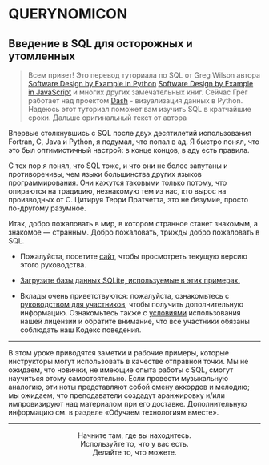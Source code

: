 # QUERYNOMICON

## Введение в SQL для осторожных и утомленных <!-- {docsify-ignore} -->

> Всем привет!
> Это перевод туториала по SQL от Greg Wilson автора [Software Design by Example in Python](https://third-bit.com/sdxpy/) 
> [Software Design by Example in JavaScript](https://third-bit.com/sdxjs/) и многих других замечательных книг.
> Сейчас Грег работает над проектом [Dash](https://dash.plotly.com/dash-core-components/graph) - визуализация данных в Python. Надеюсь этот туториал поможет вам изучить SQL в кратчайшие сроки.
> Дальше оригинальный текст от автора

 Впервые столкнувшись с SQL после двух десятилетий использования Fortran, C, Java и Python, я подумал, что попал в ад. Я быстро понял, что это был оптимистичный настрой: в конце концов, в аду есть правила.

С тех пор я понял, что SQL тоже, и что они не более запутаны и противоречивы, чем языки большинства других языков программирования. Они кажутся таковыми только потому, что опираются на традицию, незнакомую тем из нас, кто вырос на производных от C. Цитируя Терри Пратчетта, это не безумие, просто по-другому разумное.

Итак, добро пожаловать в мир, в котором странное станет знакомым, а знакомое — странным. Добро пожаловать, трижды добро пожаловать в SQL.


- Пожалуйста, посетите [сайт](https://lessonomicon.github.io/querynomicon/), чтобы просмотреть текущую версию этого руководства.

- [Загрузите базы данных SQLite, используемые в этих примерах.](https://github.com/lessonomicon/querynomicon/raw/main/querynomicon.zip)

- Вклады очень приветствуются: пожалуйста, ознакомьтесь с [руководством для участников](https://lessonomicon.github.io/querynomicon/contributing.html), чтобы получить дополнительную информацию. Ознакомьтесь также с [условиями](https://lessonomicon.github.io/querynomicon/license.html) использования нашей лицензии и обратите внимание, что все участники обязаны соблюдать наш Кодекс поведения.

---

В этом уроке приводятся заметки и рабочие примеры, которые инструкторы могут использовать в качестве отправной точки. Мы не ожидаем, что новички, не имеющие опыта работы с SQL, смогут научиться этому самостоятельно. Если провести музыкальную аналогию, эти ноты представляют собой смену аккордов и мелодию; мы ожидаем, что преподаватели создадут аранжировку и/или импровизируют над материалом при его доставке. Дополнительную информацию см. в разделе «Обучаем технологиям вместе».      

---



<center>Начните там, где вы находитесь.</center>

<center>Используйте то, что у вас есть.</center>

<center>Делайте то, что можете.</center>